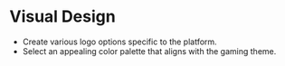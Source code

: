 # Visual Design

- Create various logo options specific to the platform.
- Select an appealing color palette that aligns with the gaming theme.
